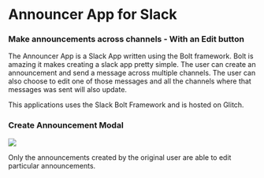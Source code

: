 # Announcer App for Slack


### Make announcements across channels - With an Edit button

The Announcer App is a Slack App written using the Bolt framework. Bolt is amazing it makes creating a slack app
pretty simple. The user can create an announcement and send a message across multiple channels. The user can also
choose to edit one of those messages and all the channels where that messages was sent will also update. 

This applications uses the Slack Bolt Framework and is hosted on Glitch. 

### Create Announcement Modal

![](announcement_gif.gif)

Only the announcements created by the original user are able to edit particular announcements.


 
